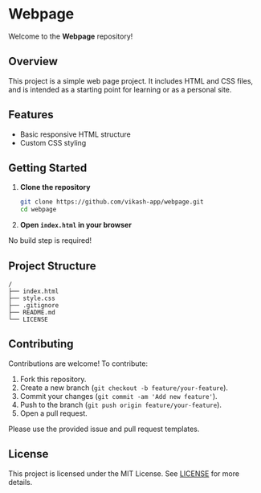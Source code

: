 # Webpage

Welcome to the **Webpage** repository!

## Overview

This project is a simple web page project. It includes HTML and CSS files, and is intended as a starting point for learning or as a personal site.

## Features

- Basic responsive HTML structure
- Custom CSS styling

## Getting Started

1. **Clone the repository**
   ```bash
   git clone https://github.com/vikash-app/webpage.git
   cd webpage
   ```

2. **Open `index.html` in your browser**

No build step is required!

## Project Structure

```
/
├── index.html
├── style.css
├── .gitignore
├── README.md
└── LICENSE
```

## Contributing

Contributions are welcome! To contribute:

1. Fork this repository.
2. Create a new branch (`git checkout -b feature/your-feature`).
3. Commit your changes (`git commit -am 'Add new feature'`).
4. Push to the branch (`git push origin feature/your-feature`).
5. Open a pull request.

Please use the provided issue and pull request templates.

## License

This project is licensed under the MIT License. See [LICENSE](LICENSE) for more details.